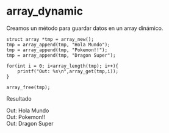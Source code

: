 # array_dynamic
Creamos un método para guardar datos en un array dinámico.


    struct array *tmp = array_new();
    tmp = array_append(tmp, "Hola Mundo");
    tmp = array_append(tmp, "Pokemon!!");
    tmp = array_append(tmp, "Dragon Super");
    
    for(int i = 0; i<array_length(tmp); i++){
        printf("Out: %s\n",array_get(tmp,i));
    }

    array_free(tmp);
    
Resultado

Out: Hola Mundo                                                                                                                          
Out: Pokemon!!                                                                                                                       
Out: Dragon Super 
